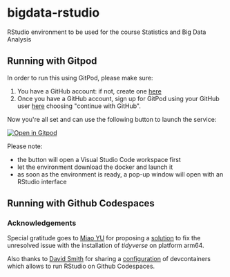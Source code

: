 # bigdata-rstudio
RStudio environment to be used for the course Statistics and Big Data Analysis



## Running with Gitpod

In order to run this using GitPod, please make sure:

1. You have a GitHub account: if not, create one [here](https://github.com/signup)
2. Once you have a GitHub account, sign up for GitPod using your GitHub user [here](https://gitpod.io/login/) choosing "continue with GitHub".

Now you're all set and can use the following button to launch the service:


[![Open in Gitpod](https://gitpod.io/button/open-in-gitpod.svg)](https://gitpod.io/#https://github.com/lescai-teaching/bigdata-rstudio)

Please note:

- the button will open a Visual Studio Code workspace first
- let the environment download the docker and launch it
- as soon as the environment is ready, a pop-up window will open with an RStudio interface


## Running with Github Codespaces

### Acknowledgements 

Special gratitude goes to [Miao YU](https://github.com/yufree) for proposing a [solution](https://github.com/yufree/democode/blob/master/rreport/Dockerfile) to fix the unresolved issue with the installation of *tidyverse* on platform arm64.

Also thanks to [David Smith](https://github.com/revodavid) for sharing a [configuration](https://github.com/revodavid/devcontainers-rstudio) of devcontainers which allows to run RStudio on Github Codespaces.